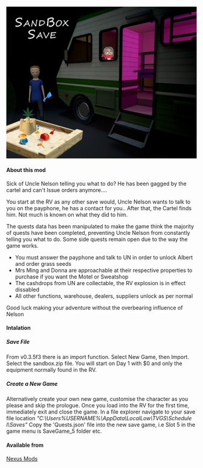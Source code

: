 ![Header](https://github.com/N1K340/Schedule1-SandBox/blob/main/src/Sandbox.jpg)

#### About this mod

Sick of Uncle Nelson telling you what to do?
He has been gagged by the cartel and can't Issue orders anymore....

You start at the RV as any other save would, Uncle Nelson wants to talk to you on the payphone, he has a contact for you.. 
After that, the Cartel finds him. Not much is known on what they did to him. 

The quests data has been manipulated to make the game think the majority of quests have been completed, preventing Uncle Nelson from constantly telling you what to do. Some side quests remain open due to the way the game works.
- You must answer the payphone and talk to UN in order to unlock Albert and order grass seeds
- Mrs Ming and Donna are approachable at their respective properties to purchase if you want the Motel or Sweatshop
- The cashdrops from UN are collectable, the RV explosion is in effect dissabled
- All other functions, warehouse, dealers, suppliers unlock as per normal


Good luck making your adventure without the overbearing influence of Nelson


#### Intalation

##### Save File
From v0.3.5f3 there is an import function. Select New Game, then Import. Select the sandbox.zip file.
You will start on Day 1 with $0 and only the equipment normally found in the RV.

##### Create a New Game
Alternatively create your own new game, customise the character as you please and skip the prologue.
Once you load into the RV for the first time, immediately exit and close the game.
In a file explorer navigate to your save file location *"C:\Users\%USERNAME%\AppData\LocalLow\TVGS\Schedule I\Saves"*
Copy the 'Quests.json' file into the new save game, i.e Slot 5 in the game menu is SaveGame_5 folder etc.

#### Available from
[Nexus Mods](https://www.nexusmods.com/schedule1/mods/976)
